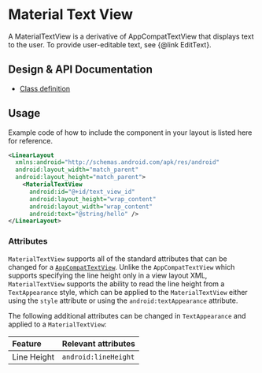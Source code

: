 <!--docs:
title: "Material Text View"
layout: detail
section: components
excerpt: "MaterialTextView displays text to the user."
iconId: text_view
path: /catalog/material-text-view/
-->

# Material Text View

A MaterialTextView is a derivative of AppCompatTextView that displays text to
the user. To provide user-editable text, see {@link EditText}.

## Design & API Documentation

-   [Class definition](https://github.com/material-components/material-components-android/tree/master/lib/java/com/google/android/material/textview/MaterialTextView.java)
    <!--{: .icon-list-item.icon-list-item--link }-->

## Usage

Example code of how to include the component in your layout is listed here for
reference.

```xml
<LinearLayout
  xmlns:android="http://schemas.android.com/apk/res/android"
  android:layout_width="match_parent"
  android:layout_height="match_parent">
    <MaterialTextView
      android:id="@+id/text_view_id"
      android:layout_height="wrap_content"
      android:layout_width="wrap_content"
      android:text="@string/hello" />
</LinearLayout>
```

### Attributes

`MaterialTextView` supports all of the standard attributes that can be changed
for a
[`AppCompatTextView`](https://developer.android.com/reference/android/support/v7/widget/AppCompatTextView).
Unlike the `AppCompatTextView` which supports specifying the line height only in
a view layout XML, `MaterialTextView` supports the ability to read the line
height from a `TextAppearance` style, which can be applied to the
`MaterialTextView` either using the `style` attribute or using the
`android:textAppearance` attribute.

The following additional attributes can be changed in `TextAppearance` and
applied to a `MaterialTextView`:

Feature     | Relevant attributes
:---------- | :-------------------
Line Height | `android:lineHeight`
